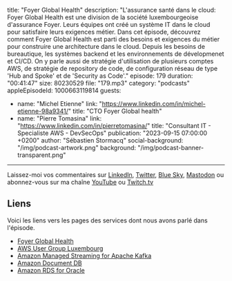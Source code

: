 title: "Foyer Global Health"
description: "L'assurance santé dans le cloud: Foyer Global Health est une division de la société luxembourgeoise d'assurance Foyer. Leurs équipes ont créé un système IT dans le cloud pour satisfaire leurs exigences métier. Dans cet épisode, découvrez comment Foyer Global Health est parti des besoins et exigences du métier pour construire une architecture dans le cloud. Depuis les besoins de bureautique, les systèmes backend et les environnements de dévelopmenet et CI/CD. On y parle aussi de stratégie d'utilisation de plusieurs comptes AWS, de stratégie de repository de code, de configuration réseau de type 'Hub and Spoke' et de 'Security as Code'."
episode: 179
duration: "00:41:47"
size: 80230529
file: "179.mp3"
category: "podcasts"
appleEpisodeId: 1000663119814
guests:
  - name: "Michel Etienne"
    link: "https://www.linkedin.com/in/michel-etienne-98a9341/"
    title: "CTO Foyer Global health"
  - name: "Pierre Tomasina"
    link: "https://www.linkedin.com/in/pierretomasina/"
    title: "Consultant IT - Specialiste AWS - DevSecOps"
publication: "2023-09-15 07:00:00 +0200"
author: "Sébastien Stormacq"
social-background: "/img/podcast-artwork.png"
background: "/img/podcast-banner-transparent.png"
---

Laissez-moi vos commentaires sur [LinkedIn](https://www.linkedin.com/in/sebastienstormacq/), [Twitter](https://twitter.com/sebsto), [Blue Sky](https://bsky.app/profile/sebsto.bsky.social), [Mastodon](https://awscommunity.social/@sebsto) ou abonnez-vous sur ma chaîne [YouTube](https://www.youtube.com/sebsto) ou [Twitch.tv](https://www.twitch.tv/sebAWS)

## Liens

Voici les liens vers les pages des services dont nous avons parlé dans l'épisode.

- [Foyer Global Health](https://www.foyerglobalhealth.com/)
- [AWS User Group Luxembourg](https://www.meetup.com/aws-user-group-luxembourg/)
- [Amazon Managed Streaming for Apache Kafka](https://aws.amazon.com/msk/)
- [Amazon Document DB](https://aws.amazon.com/documentdb/)
- [Amazon RDS for Oracle](https://aws.amazon.com/rds/oracle/)